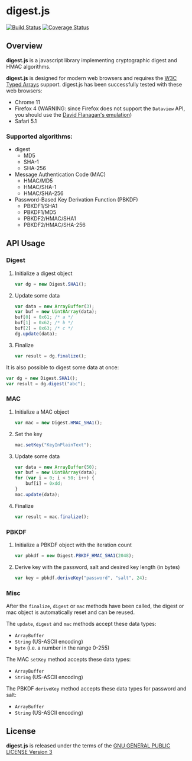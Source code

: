 digest.js
=========

[![Build Status](https://travis-ci.org/jcsirot/digest.js.svg?branch=dev-0.2)](https://travis-ci.org/jcsirot/digest.js)
[![Coverage Status](https://coveralls.io/repos/jcsirot/digest.js/badge.png?branch=dev-0.2)](https://coveralls.io/r/jcsirot/digest.js?branch=dev-0.2)

Overview
--------
**digest.js** is a javascript library implementing cryptographic digest and HMAC algorithms.

**digest.js** is designed for modern web browsers and requires the [W3C Typed Arrays](http://www.khronos.org/registry/typedarray/specs/latest/) support. digest.js has been successfully tested with these web browsers:

+ Chrome 11
+ Firefox 4 (WARNING: since Firefox does not support the `Dataview` API, you should use the [David Flanagan's emulation](https://github.com/davidflanagan/DataView.js))
+ Safari 5.1

### Supported algorithms:

+ digest
  + MD5
  + SHA-1
  + SHA-256
+ Message Authentication Code (MAC)
  + HMAC/MD5
  + HMAC/SHA-1
  + HMAC/SHA-256
+ Password-Based Key Derivation Function (PBKDF)
  + PBKDF1/SHA1
  + PBKDF1/MD5
  + PBKDF2/HMAC/SHA1
  + PBKDF2/HMAC/SHA-256


API Usage
---------

### Digest

1. Initialize a digest object

    ```javascript
    var dg = new Digest.SHA1();
    ```

2. Update some data

    ```javascript
    var data = new ArrayBuffer(3);
    var buf = new Uint8Array(data);
    buf[0] = 0x61; /* a */
    buf[1] = 0x62; /* b */
    buf[2] = 0x63; /* c */
    dg.update(data);
    ```

3. Finalize

    ```javascript
    var result = dg.finalize();
    ```

It is also possible to digest some data at once:

```javascript
var dg = new Digest.SHA1();
var result = dg.digest("abc");
```

### MAC

1. Initialize a MAC object

    ```javascript
    var mac = new Digest.HMAC_SHA1();
    ```

2. Set the key

    ```javascript
    mac.setKey("KeyInPlainText");
    ```

3. Update some data

    ```javascript
    var data = new ArrayBuffer(50);
    var buf = new Uint8Array(data);
    for (var i = 0; i < 50; i++) {
        buf[i] = 0xdd;
    }
    mac.update(data);
    ```

4. Finalize

    ```javascript
    var result = mac.finalize();
    ```

### PBKDF

1. Initialize a PBKDF object with the iteration count

    ```javascript
    var pbkdf = new Digest.PBKDF_HMAC_SHA1(2048);
    ```

2. Derive key with the password, salt and desired key length (in bytes)

    ```javascript
    var key = pbkdf.deriveKey("password", "salt", 24);
    ```


### Misc

After the `finalize`, `digest` or `mac` methods have been called, the digest or mac object is automatically reset and can be reused.

The `update`, `digest` and `mac` methods accept these data types:

+ `ArrayBuffer`
+ `String` (US-ASCII encoding)
+ `byte` (i.e. a number in the range 0-255)

The MAC `setKey` method accepts these data types:

+ `ArrayBuffer`
+ `String` (US-ASCII encoding)

The PBKDF `deriveKey` method accepts these data types for password and salt:

+ `ArrayBuffer`
+ `String` (US-ASCII encoding)


License
-------
**digest.js** is released under the terms of the [GNU GENERAL PUBLIC LICENSE Version 3](http://www.gnu.org/licenses/gpl.html)
